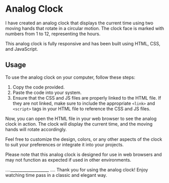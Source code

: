 # Analog Clock

I have created an analog clock that displays the current time using two moving hands that rotate in a circular motion. The clock face is marked with numbers from 1 to 12, representing the hours.

This analog clock is fully responsive and has been built using HTML, CSS, and JavaScript.

## Usage

To use the analog clock on your computer, follow these steps:

1. Copy the code provided.
2. Paste the code into your system.
3. Ensure that the CSS and JS files are properly linked to the HTML file. If they are not linked, make sure to include the appropriate `<link>` and `<script>` tags in your HTML file to reference the CSS and JS files.

Now, you can open the HTML file in your web browser to see the analog clock in action. The clock will display the current time, and the moving hands will rotate accordingly.

Feel free to customize the design, colors, or any other aspects of the clock to suit your preferences or integrate it into your projects.

Please note that this analog clock is designed for use in web browsers and may not function as expected if used in other environments.

....___________________ ....
Thank you for using the analog clock! Enjoy watching time pass in a classic and elegant way.


